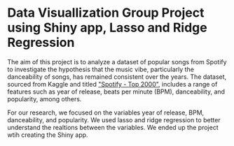 # Data Visuallization Group Project using Shiny app, Lasso and Ridge Regression

The aim of this project is to analyze a dataset of popular songs from Spotify to investigate the hypothesis that the music vibe, particularly the danceability of songs, has remained consistent over the years. The dataset, sourced from Kaggle and titled ["Spotify - Top 2000"](https://www.kaggle.com/datasets/iamsumat/spotify-top-2000s-mega-dataset), includes a range of features such as year of release, beats per minute (BPM), danceability, and popularity, among others. 

For our research, we focused on the variables year of release, BPM, danceability, and popularity. We used lasso and ridge regression to better understand the realtions between the variables. We ended up the project wtih creating the Shiny app.
